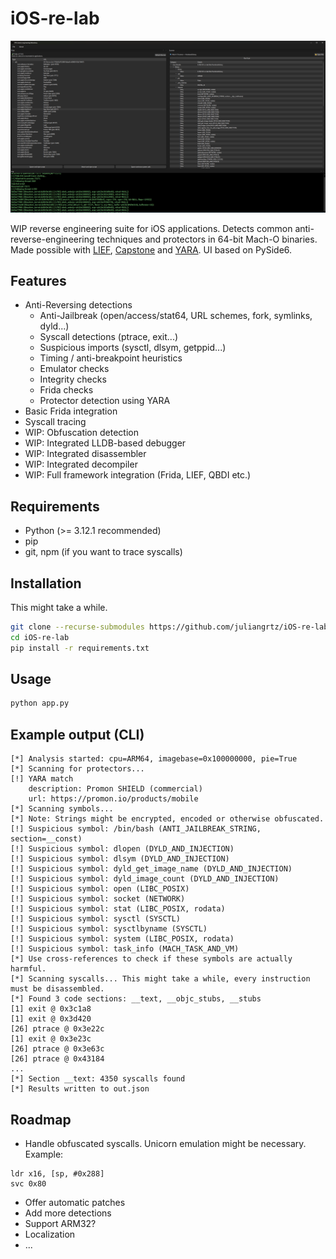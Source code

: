 # iOS-re-lab

![iOS RE Lab](img/preview.png)

WIP reverse engineering suite for iOS applications. Detects common anti-reverse-engineering techniques and protectors in
64-bit Mach-O binaries. Made possible with [LIEF](https://lief.re/), [Capstone](http://www.capstone-engine.org/)
and [YARA](https://github.com/VirusTotal/yara). UI based on PySide6.

## Features

- Anti-Reversing detections
    - Anti-Jailbreak (open/access/stat64, URL schemes, fork, symlinks, dyld...)
    - Syscall detections (ptrace, exit...)
    - Suspicious imports (sysctl, dlsym, getppid...)
    - Timing / anti-breakpoint heuristics
    - Emulator checks
    - Integrity checks
    - Frida checks
    - Protector detection using YARA
- Basic Frida integration
- Syscall tracing
- WIP: Obfuscation detection
- WIP: Integrated LLDB-based debugger
- WIP: Integrated disassembler
- WIP: Integrated decompiler
- WIP: Full framework integration (Frida, LIEF, QBDI etc.)

## Requirements

- Python (>= 3.12.1 recommended)
- pip
- git, npm (if you want to trace syscalls)

## Installation

This might take a while.

```bash
git clone --recurse-submodules https://github.com/juliangrtz/iOS-re-lab
cd iOS-re-lab
pip install -r requirements.txt
```

## Usage

```bash
python app.py
```

## Example output (CLI)

```plain
[*] Analysis started: cpu=ARM64, imagebase=0x100000000, pie=True
[*] Scanning for protectors...
[!] YARA match
    description: Promon SHIELD (commercial)
    url: https://promon.io/products/mobile
[*] Scanning symbols...
[*] Note: Strings might be encrypted, encoded or otherwise obfuscated.
[!] Suspicious symbol: /bin/bash (ANTI_JAILBREAK_STRING, section=__const)
[!] Suspicious symbol: dlopen (DYLD_AND_INJECTION)
[!] Suspicious symbol: dlsym (DYLD_AND_INJECTION)
[!] Suspicious symbol: dyld_get_image_name (DYLD_AND_INJECTION)
[!] Suspicious symbol: dyld_image_count (DYLD_AND_INJECTION)
[!] Suspicious symbol: open (LIBC_POSIX)
[!] Suspicious symbol: socket (NETWORK)
[!] Suspicious symbol: stat (LIBC_POSIX, rodata)
[!] Suspicious symbol: sysctl (SYSCTL)
[!] Suspicious symbol: sysctlbyname (SYSCTL)
[!] Suspicious symbol: system (LIBC_POSIX, rodata)
[!] Suspicious symbol: task_info (MACH_TASK_AND_VM)
[*] Use cross-references to check if these symbols are actually harmful.
[*] Scanning syscalls... This might take a while, every instruction must be disassembled.
[*] Found 3 code sections: __text, __objc_stubs, __stubs
[1] exit @ 0x3c1a8
[1] exit @ 0x3d420
[26] ptrace @ 0x3e22c
[1] exit @ 0x3e23c
[26] ptrace @ 0x3e63c
[26] ptrace @ 0x43184
...
[*] Section __text: 4350 syscalls found
[*] Results written to out.json
````

## Roadmap

- Handle obfuscated syscalls. Unicorn emulation might be necessary. Example:

```arm
ldr x16, [sp, #0x288]
svc 0x80
```

- Offer automatic patches
- Add more detections
- Support ARM32?
- Localization
- ...